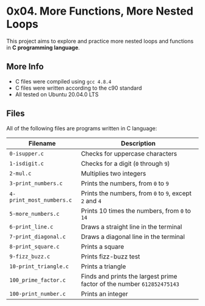 # 0x04. More Functions, More Nested Loops

This project aims to explore and practice more nested loops and functions in **C programming language**.

## More Info

* C files were compiled using `gcc 4.8.4`
* C files were written according to the c90 standard
* All tested on Ubuntu 20.04.0 LTS

## Files

All of the following files are programs written in C language:

| Filename | Description |
| -------- | ----------- |
| `0-isupper.c` | Checks for uppercase characters |
| `1-isdigit.c` | Checks for a digit (`0` through `9`) |
| `2-mul.c` | Multiplies two integers |
| `3-print_numbers.c` | Prints the numbers, from `0` to `9` |
| `4-print_most_numbers.c` | Prints the numbers, from `0` to `9`, except `2` and `4` |
| `5-more_numbers.c` | Prints 10 times the numbers, from `0` to `14` |
| `6-print_line.c` | Draws a straight line in the terminal |
| `7-print_diagonal.c` | Draws a diagonal line in the terminal |
| `8-print_square.c` | Prints a square |
| `9-fizz_buzz.c` | Prints fizz-buzz test |
| `10-print_triangle.c` | Prints a triangle |
| `100_prime_factor.c` | Finds and prints the largest prime factor of the number `612852475143` |
| `100-print_number.c` | Prints an integer |
